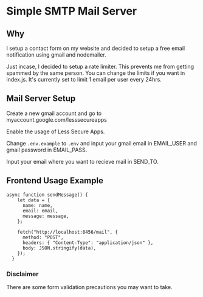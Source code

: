 # Simple SMTP Mail Server

## Why

I setup a contact form on my website and decided to setup a free email notification using gmail and nodemailer.

Just incase, I decided to setup a rate limiter. This prevents me from getting spammed by the same person. You can change the limits if you want in index.js. It's currently set to limit 1 email per user every 24hrs.

## Mail Server Setup

Create a new gmail account and go to myaccount.google.com/lesssecureapps

Enable the usage of Less Secure Apps.

Change `.env.example` to `.env` and input your gmail email in EMAIL_USER and gmail password in EMAIL_PASS.

Input your email where you want to recieve mail in SEND_TO.

## Frontend Usage Example

```
async function sendMessage() {
    let data = {
      name: name,
      email: email,
      message: message,
    };

    fetch("http://localhost:8456/mail", {
      method: "POST",
      headers: { "Content-Type": "application/json" },
      body: JSON.stringify(data),
    });
  }
```

### Disclaimer

There are some form validation precautions you may want to take.
